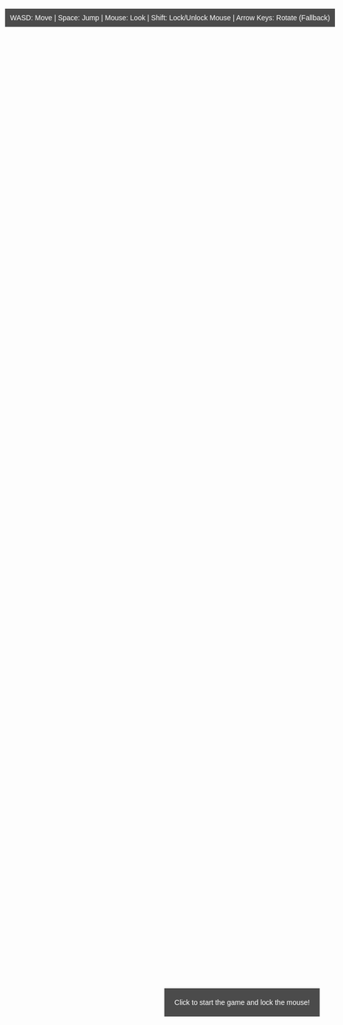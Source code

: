 
<html lang="en">
<head>
    <meta charset="UTF-8">
    <meta name="viewport" content="width=device-width, initial-scale=1.0">
    <title>Cool3DGame</title>
    <style>
        body { margin: 0; overflow: hidden; }
        canvas { display: block; }
        #info {
            position: absolute;
            top: 30px;
            left: 10px;
            color: white;
            font-family: Arial, sans-serif;
            background: rgba(0, 0, 0, 0.7);
            padding: 10px;
            z-index: 10;
        }
        #startPrompt {
            position: absolute;
            top: 50%;
            left: 50%;
            transform: translate(-50%, -50%);
            color: white;
            font-family: Arial, sans-serif;
            background: rgba(0, 0, 0, 0.7);
            padding: 20px;
            text-align: center;
            z-index: 20;
        }
        h1, h2, h3, h4, h5, h6 { display: none; }
    </style>
</head>
<body>
    <div id="info">WASD: Move | Space: Jump | Mouse: Look | Shift: Lock/Unlock Mouse | Arrow Keys: Rotate (Fallback)</div>
    <div id="startPrompt">Click to start the game and lock the mouse!</div>
    <script src="https://cdnjs.cloudflare.com/ajax/libs/three.js/r134/three.min.js"></script>
    <script>
        // Wait for window to load to ensure Three.js is available
        window.onload = function () {
            if (typeof THREE === 'undefined') {
                console.error('Three.js is not loaded. Please check the CDN or your internet connection.');
                alert('Error: Three.js not loaded. Please refresh the page.');
                return;
            }

            // Scene setup
            const scene = new THREE.Scene();
            scene.background = new THREE.Color(0x87ceeb);
            const camera = new THREE.PerspectiveCamera(75, window.innerWidth / window.innerHeight, 0.1, 1000);
            const renderer = new THREE.WebGLRenderer({ antialias: true });
            renderer.setSize(window.innerWidth, window.innerHeight);
            document.body.appendChild(renderer.domElement);

            // Create custom humanoid figure
            const humanoid = new THREE.Group();
            const headGeometry = new THREE.SphereGeometry(0.3, 32, 32);
            const headMaterial = new THREE.MeshStandardMaterial({ color: 0xf0c8a0 });
            const head = new THREE.Mesh(headGeometry, headMaterial);
            head.position.y = 1.6;
            humanoid.add(head);

            const torsoGeometry = new THREE.CylinderGeometry(0.3, 0.3, 0.8, 32);
            const torsoMaterial = new THREE.MeshStandardMaterial({ color: 0xf0c8a0 });
            const torso = new THREE.Mesh(torsoGeometry, torsoMaterial);
            torso.position.y = 1.0;
            humanoid.add(torso);

            // Shirt
            const shirtGeometry = new THREE.CylinderGeometry(0.32, 0.32, 0.85, 32);
            const shirtMaterial = new THREE.MeshStandardMaterial({ color: 0x1e90ff });
            const shirt = new THREE.Mesh(shirtGeometry, shirtMaterial);
            shirt.position.y = 1.0;
            humanoid.add(shirt);

            // Pants
            const pantLegGeometry = new THREE.CylinderGeometry(0.16, 0.16, 0.75, 32);
            const pantsMaterial = new THREE.MeshStandardMaterial({ color: 0x2f4f4f });
            const leftPantLeg = new THREE.Mesh(pantLegGeometry, pantsMaterial);
            leftPantLeg.position.set(-0.2, 0.2, 0);
            humanoid.add(leftPantLeg);

            const rightPantLeg = new THREE.Mesh(pantLegGeometry, pantsMaterial);
            rightPantLeg.position.set(0.2, 0.2, 0);
            humanoid.add(rightPantLeg);

            const armGeometry = new THREE.CylinderGeometry(0.1, 0.1, 0.8, 32);
            const armMaterial = new THREE.MeshStandardMaterial({ color: 0xf0c8a0 });
            const leftArm = new THREE.Mesh(armGeometry, armMaterial);
            leftArm.position.set(-0.7, 1.2, 0);
            leftArm.rotation.z = Math.PI / 2;
            humanoid.add(leftArm);

            const rightArm = new THREE.Mesh(armGeometry, armMaterial);
            rightArm.position.set(0.7, 1.2, 0);
            rightArm.rotation.z = Math.PI / 2;
            humanoid.add(rightArm);

            const legGeometry = new THREE.CylinderGeometry(0.15, 0.15, 0.7, 32);
            const legMaterial = new THREE.MeshStandardMaterial({ color: 0xf0c8a0 });
            const leftLeg = new THREE.Mesh(legGeometry, legMaterial);
            leftLeg.position.set(-0.2, 0.2, 0);
            humanoid.add(leftLeg);

            const rightLeg = new THREE.Mesh(legGeometry, legMaterial);
            rightLeg.position.set(0.2, 0.2, 0);
            humanoid.add(rightLeg);

            scene.add(humanoid);

            // Ground plane with grass texture and fallback
            const textureLoader = new THREE.TextureLoader();
            const groundGeometry = new THREE.PlaneGeometry(50, 50);
            const groundMaterial = new THREE.MeshStandardMaterial({ color: 0x00ff00 });
            const ground = new THREE.Mesh(groundGeometry, groundMaterial);
            ground.rotation.x = -Math.PI / 2;
            ground.position.y = -0.1;
            scene.add(ground);

            textureLoader.load(
                'https://threejs.org/examples/textures/terrain/grasslight-big.jpg',
                (texture) => {
                    texture.wrapS = texture.wrapT = THREE.RepeatWrapping;
                    texture.repeat.set(10, 10);
                    groundMaterial.map = texture;
                    groundMaterial.needsUpdate = true;
                },
                undefined,
                (error) => {
                    console.warn('Failed to load grass texture, using fallback color:', error);
                }
            );

            // Lighting
            const ambientLight = new THREE.AmbientLight(0x404040);
            scene.add(ambientLight);
            const pointLight = new THREE.PointLight(0xffffff, 1);
            pointLight.position.set(5, 5, 5);
            scene.add(pointLight);

            // Camera setup (third-person)
            camera.position.set(0, 2, 5);

            // Keyboard input
            const keys = {};
            window.addEventListener('keydown', (event) => {
                keys[event.key.toLowerCase()] = true;
                if (event.key === 'Shift') {
                    if (document.pointerLockElement === renderer.domElement) {
                        document.exitPointerLock();
                    } else {
                        renderer.domElement.requestPointerLock();
                    }
                }
            });
            window.addEventListener('keyup', (event) => {
                keys[event.key.toLowerCase()] = false;
            });

            // Mouse movement for rotation
            let isMouseLocked = false;
            document.addEventListener('pointerlockchange', () => {
                isMouseLocked = document.pointerLockElement === renderer.domElement;
                document.getElementById('startPrompt').style.display = isMouseLocked ? 'none' : 'block';
            });

            document.addEventListener('click', () => {
                if (!isMouseLocked) {
                    renderer.domElement.requestPointerLock().catch((error) => {
                        console.error('Pointer Lock failed:', error);
                        alert('Pointer Lock not supported. Use arrow keys to rotate.');
                        document.getElementById('startPrompt').style.display = 'none';
                    });
                }
            });

            const mouseSensitivity = 0.002;
            const rotateSpeed = 0.05;
            let yaw = 0;
            let pitch = 0;
            const maxPitch = Math.PI / 4;
            document.addEventListener('mousemove', (event) => {
                if (isMouseLocked) {
                    yaw -= event.movementX * mouseSensitivity;
                    pitch -= event.movementY * mouseSensitivity;
                    pitch = Math.max(-maxPitch, Math.min(maxPitch, pitch));
                }
            });

            // Movement and physics
            const moveSpeed = 0.1;
            const gravity = 0.02;
            const jumpStrength = 0.4;
            let velocity = new THREE.Vector3(0, 0, 0);
            let isJumping = false;
            let lastJumpTime = 0;
            const jumpCooldown = 500;
            let lastTime = performance.now();

            // Animation parameters
            let animationTime = 0;
            const walkCycleSpeed = 0.05;
            const armSwingAmplitude = Math.PI / 4;
            const armSideAmplitude = Math.PI / 12;
            const legSwingAmplitude = Math.PI / 6;
            const headBobAmplitude = 0.05;

            // Camera smoothing
            const cameraOffset = new THREE.Vector3(0, 1.5, 2.5);
            const cameraLerpSpeed = 0.3;

            function animate() {
                requestAnimationFrame(animate);

                const currentTime = performance.now();
                const deltaTime = Math.min((currentTime - lastTime) / 16.67, 2);
                lastTime = currentTime;

                // Movement (WASD)
                let moveX = 0;
                let moveZ = 0;
                if (keys['w']) moveZ -= 1;
                if (keys['s']) moveZ += 1;
                if (keys['a']) moveX -= 1;
                if (keys['d']) moveX += 1;

                // Normalize movement
                const magnitude = Math.sqrt(moveX * moveX + moveZ * moveZ);
                let moveDir = new THREE.Vector3();
                if (magnitude > 0) {
                    moveX = (moveX / magnitude) * moveSpeed * deltaTime;
                    moveZ = (moveZ / magnitude) * moveSpeed * deltaTime;

                    // Calculate movement direction based on yaw
                    const forward = new THREE.Vector3(0, 0, -1).applyAxisAngle(new THREE.Vector3(0, 1, 0), yaw).normalize();
                    const right = new THREE.Vector3(1, 0, 0).applyAxisAngle(new THREE.Vector3(0, 1, 0), yaw).normalize();
                    moveDir.addScaledVector(forward, -moveZ).addScaledVector(right, moveX);
                    humanoid.position.add(moveDir);
                }

                // Apply gravity
                velocity.y -= gravity * deltaTime;
                humanoid.position.y += velocity.y * deltaTime; // Fixed typo (removed 'consumatori')

                // Ground collision
                if (humanoid.position.y <= 0) {
                    humanoid.position.y = 0;
                    velocity.y = 0;
                    isJumping = false;
                }

                // Jumping with cooldown
                if (keys[' '] && !isJumping && currentTime - lastJumpTime > jumpCooldown) {
                    velocity.y = jumpStrength;
                    isJumping = true;
                    lastJumpTime = currentTime;
                }

                // Fallback rotation (arrow keys)
                if (!isMouseLocked) {
                    if (keys['arrowleft']) yaw += rotateSpeed * deltaTime;
                    if (keys['arrowright']) yaw -= rotateSpeed * deltaTime;
                }

                // Update humanoid rotation to face movement direction
                if (moveDir.length() > 0) {
                    humanoid.rotation.y = Math.atan2(moveDir.x, moveDir.z);
                }

                // Walking animation
                if (moveDir.length() > 0 && !isJumping) {
                    animationTime += deltaTime * walkCycleSpeed;
                    const swing = Math.sin(animationTime * 2 * Math.PI);

                    // Arm swing (forward/back and side-to-side)
                    leftArm.rotation.x = swing * armSwingAmplitude;
                    leftArm.rotation.y = swing * armSideAmplitude;
                    rightArm.rotation.x = -swing * armSwingAmplitude;
                    rightArm.rotation.y = -swing * armSideAmplitude;

                    // Leg and pant leg swing
                    leftLeg.rotation.x = -swing * legSwingAmplitude;
                    rightLeg.rotation.x = swing * legSwingAmplitude;
                    leftPantLeg.rotation.x = -swing * legSwingAmplitude;
                    rightPantLeg.rotation.x = swing * legSwingAmplitude;

                    // Head bobbing
                    head.position.y = 1.6 + Math.sin(animationTime * 4 * Math.PI) * headBobAmplitude;
                } else {
                    // Reset to neutral pose
                    leftArm.rotation.x = 0;
                    leftArm.rotation.y = 0;
                    rightArm.rotation.x = 0;
                    rightArm.rotation.y = 0;
                    leftLeg.rotation.x = 0;
                    rightLeg.rotation.x = 0;
                    leftPantLeg.rotation.x = 0;
                    rightPantLeg.rotation.x = 0;
                    head.position.y = THREE.MathUtils.lerp(head.position.y, 1.6, 0.1 * deltaTime);
                }

                // Camera positioning
                const targetCameraPos = humanoid.position.clone().add(
                    cameraOffset.clone().applyAxisAngle(new THREE.Vector3(0, 1, 0), yaw)
                );
                camera.position.lerp(targetCameraPos, cameraLerpSpeed);
                camera.position.y = THREE.MathUtils.lerp(camera.position.y, humanoid.position.y + 1.5, cameraLerpSpeed);

                // Camera rotation
                camera.rotation.order = 'YXZ';
                camera.rotation.set(pitch, yaw, 0);

                renderer.render(scene, camera);
            }
            animate();

            // Handle window resize
            window.addEventListener('resize', () => {
                renderer.setSize(window.innerWidth, window.innerHeight);
                camera.aspect = window.innerWidth / window.innerHeight;
                camera.updateProjectionMatrix();
            });

            // Show start prompt
            document.getElementById('startPrompt').style.display = 'block';
        };
    </script>
</body>
</html>
